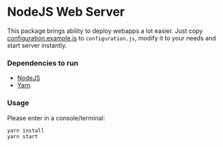 # NodeJS Web Server

This package brings ability to deploy webapps a lot easier. Just copy [configuration.example.js](configuration.example.js) to `configuration.js`, modify it to your needs and start server instantly.

### Dependencies to run
* [NodeJS](https://nodejs.org/en/)
* [Yarn](https://yarnpkg.com/en/)

### Usage

Please enter in a console/terminal:
    
    yarn install
    yarn start
